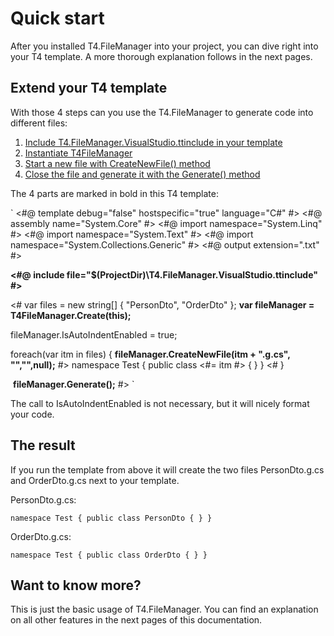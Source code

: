 # Quick start

After you installed T4.FileManager into your project, you can dive right into your T4 template. A more thorough explanation follows in the next pages. 



## Extend your T4 template

With those 4 steps can you use the T4.FileManager to generate code into different files:

1. [Include T4.FileManager.VisualStudio.ttinclude in your template](03-Include-in-your-text-template.md)
2. [Instantiate T4FileManager](04-Create-instance.md)
3. [Start a new file with CreateNewFile() method](05-Start-or-create-file.md)
4. [Close the file and generate it with the Generate() method](07-Proceed-to-generate-files.md)



The 4 parts are marked in bold in this T4 template:



`
<#@ template debug="false" hostspecific="true" language="C#" #>
<#@ assembly name="System.Core" #>
<#@ import namespace="System.Linq" #>
<#@ import namespace="System.Text" #>
<#@ import namespace="System.Collections.Generic" #>
<#@ output extension=".txt" #>

**<#@ include file="$(ProjectDir)\T4.FileManager.VisualStudio.ttinclude" #>**

<#
var files = new string[] { "PersonDto", "OrderDto" };
**var fileManager = T4FileManager.Create(this);**

fileManager.IsAutoIndentEnabled = true;



foreach(var itm in files)
{
	**fileManager.CreateNewFile(itm + ".g.cs", "","",null);**
#>
namespace Test
{
    public class <#= itm #>
    {
    }
}
<#
}

​	**fileManager.Generate();**
#>
`



The call to IsAutoIndentEnabled is not necessary, but it will nicely format your code.



## The result

If you run the template from above it will create the two files PersonDto.g.cs and OrderDto.g.cs next to your template.



PersonDto.g.cs: 

`namespace Test
{
    public class PersonDto
    {
    }
}`



OrderDto.g.cs:

`namespace Test
{
	public class OrderDto
	{
	}
}`



## Want to know more?

This is just the basic usage of T4.FileManager. You can find an explanation on all other features in the next pages of this documentation.

